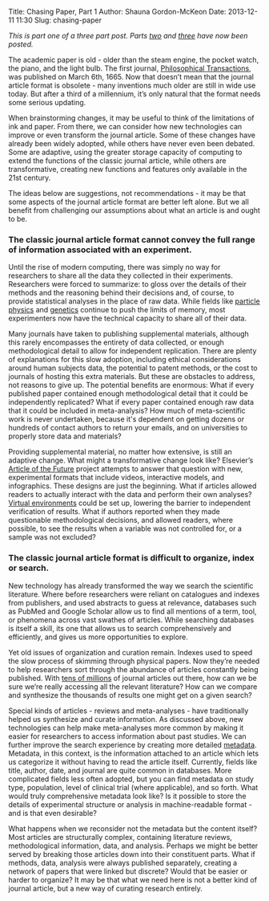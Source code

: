 Title: Chasing Paper, Part 1
Author: Shauna Gordon-McKeon
Date: 2013-12-11 11:30
Slug: chasing-paper

_This is part one of a three part post.  Parts [two](http://osc.centerforopenscience.org/2013/12/12/chasing-paper-2/) and [three](http://osc.centerforopenscience.org/2013/12/13/chasing-paper-3/) have now been posted._

The academic paper is old - older than the steam engine, the pocket watch, the piano, and the light bulb.  The first journal, [Philosophical Transactions](http://rstl.royalsocietypublishing.org/), was published on March 6th, 1665.  Now that doesn’t mean that the journal article format is obsolete - many inventions much older are still in wide use today.  But after a third of a millennium, it’s only natural that the format needs some serious updating.

When brainstorming changes, it may be useful to think of the limitations of ink and paper.  From there, we can consider how new technologies can improve or even transform the journal article.  Some of these changes have already been widely adopted, while others have never even been debated.  Some are adaptive, using the greater storage capacity of computing to extend the functions of the classic journal article, while others are transformative, creating new functions and features only available in the 21st century.

The ideas below are suggestions, not recommendations - it may be that some aspects of the journal article format are better left alone.  But we all benefit from challenging our assumptions about what an article is and ought to be.

### The classic journal article format cannot convey the full range of information associated with an experiment.

Until the rise of modern computing, there was simply no way for researchers to share all the data they collected in their experiments.  Researchers were forced to summarize: to gloss over the details of their methods and the reasoning behind their decisions and, of course, to provide statistical analyses in the place of raw data.  While fields like [particle physics](http://www.techrepublic.com/blog/european-technology/cern-where-the-big-bang-meets-big-data/) and [genetics](http://www.nytimes.com/2011/12/01/business/dna-sequencing-caught-in-deluge-of-data.html?pagewanted=all&_r=0) continue to push the limits of memory, most experimenters now have the technical capacity to share all of their data.

Many journals have taken to publishing supplemental materials, although this rarely encompasses the entirety of data collected, or enough methodological detail to allow for independent replication.  There are plenty of explanations for this slow adoption, including ethical considerations around human subjects data, the potential to patent methods, or the cost to journals of hosting this extra materials.  But these are obstacles to address, not reasons to give up.  The potential benefits are enormous:  What if every published paper contained enough methodological detail that it could be independently replicated?  What if every paper contained enough raw data that it could be included in meta-analysis?  How much of meta-scientific work is never undertaken, because it's dependent on getting dozens or hundreds of contact authors to return your emails, and on universities to properly store data and materials?

Providing supplemental material, no matter how extensive, is still an adaptive change.  What might a transformative change look like?  Elsevier’s [Article of the Future](http://www.articleofthefuture.com/) project attempts to answer that question with new, experimental formats that include videos, interactive models, and infographics.  These designs are just the beginning.  What if articles allowed readers to actually interact with the data and perform their own analyses?  [Virtual environments](https://en.wikipedia.org/wiki/Virtual_environment_software) could be set up, lowering the barrier to independent verification of results.  What if authors reported when they made questionable methodological decisions, and allowed readers, where possible, to see the results when a variable was not controlled for, or a sample was not excluded?

### The classic journal article format is difficult to organize, index or search.

New technology has already transformed the way we search the scientific literature.  Where before researchers were reliant on catalogues and indexes from publishers, and used abstracts to guess at relevance, databases such as PubMed and Google Scholar allow us to find all mentions of a term, tool, or phenomena across vast swathes of articles.  While searching databases is itself a skill, its one that allows us to search comprehensively and efficiently, and gives us more opportunities to explore.

Yet old issues of organization and curation remain.  Indexes used to speed the slow process of skimming through physical papers.  Now they’re needed to help researchers sort through the abundance of articles constantly being published.  With [tens of millions](http://duncan.hull.name/2010/07/15/fifty-million/) of journal articles out there, how can we be sure we’re really accessing all the relevant literature?  How can we compare and synthesize the thousands of results one might get on a given search?

Special kinds of articles - reviews and meta-analyses - have traditionally helped us synthesize and curate information.  As discussed above, new technologies can help make meta-analyses more common by making it easier for researchers to access information about past studies.  We can further improve the search experience by creating more detailed [metadata](https://en.wikipedia.org/wiki/Metadata_standards).  Metadata, in this context, is the information attached to an article which lets us categorize it without having to read the article itself.  Currently, fields like title, author, date, and journal are quite common in databases.  More complicated fields less often adopted, but you can find metadata on study type, population, level of clinical trial (where applicable), and so forth.  What would truly comprehensive metadata look like?  Is it possible to store the details of experimental structure or analysis in machine-readable format - and is that even desirable?

What happens when we reconsider not the metadata but the content itself?  Most articles are structurally complex, containing literature reviews, methodological information, data, and analysis.  Perhaps we might be better served by breaking those articles down into their constituent parts.  What if methods, data, analysis were always published separately, creating a network of papers that were linked but discrete?  Would that be easier or harder to organize?  It may be that what we need here is not a better kind of journal article, but a new way of curating research entirely.

